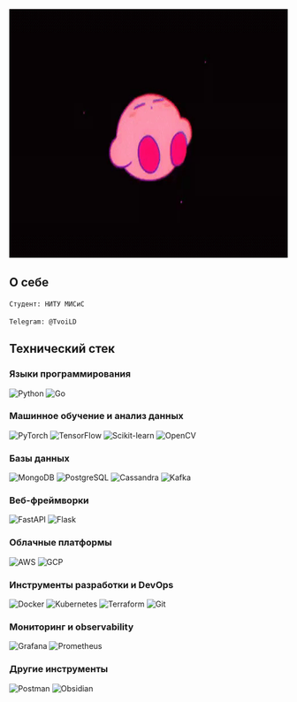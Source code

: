 <div align="center">
  <img src="Banner2.gif" width="900" height="450"/>
</div>


##  О себе
    Студент: НИТУ МИСиС

    Telegram: @TvoiLD
      
## Технический стек

### Языки программирования
![Python](https://skillicons.dev/icons?i=python)
![Go](https://skillicons.dev/icons?i=go)

### Машинное обучение и анализ данных
![PyTorch](https://skillicons.dev/icons?i=pytorch)
![TensorFlow](https://skillicons.dev/icons?i=tensorflow)
![Scikit-learn](https://skillicons.dev/icons?i=sklearn)
![OpenCV](https://skillicons.dev/icons?i=opencv)

### Базы данных
![MongoDB](https://skillicons.dev/icons?i=mongodb)
![PostgreSQL](https://skillicons.dev/icons?i=postgresql)
![Cassandra](https://skillicons.dev/icons?i=cassandra)
![Kafka](https://skillicons.dev/icons?i=kafka)

### Веб-фреймворки
![FastAPI](https://skillicons.dev/icons?i=fastapi)
![Flask](https://skillicons.dev/icons?i=flask)

### Облачные платформы
![AWS](https://skillicons.dev/icons?i=aws)
![GCP](https://skillicons.dev/icons?i=gcp)

### Инструменты разработки и DevOps
![Docker](https://skillicons.dev/icons?i=docker)
![Kubernetes](https://skillicons.dev/icons?i=kubernetes)
![Terraform](https://skillicons.dev/icons?i=terraform)
![Git](https://skillicons.dev/icons?i=git)

### Мониторинг и observability
![Grafana](https://skillicons.dev/icons?i=grafana)
![Prometheus](https://skillicons.dev/icons?i=prometheus)

### Другие инструменты
![Postman](https://skillicons.dev/icons?i=postman)
![Obsidian](https://skillicons.dev/icons?i=obsidian)




